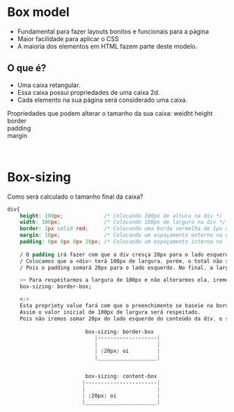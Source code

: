# Box model
- Fundamental para fazer layouts bonitos e funcionais para a página
- Maior facilidade para aplicar o CSS 
- A maioria dos elementos em HTML fazem parte deste modelo.

## O que é? 
- Uma caixa retangular. 
- Essa caixa possui propriedades de uma caixa 2d.
- Cada elemento na sua página será considerado uma caixa. 

Propriedades que podem alterar o tamanho da sua caixa: 
weidht
height   
border   
padding  
margin  

</br>

# Box-sizing 
Como será calculado o tamanho final da caixa? 
```css
div{ 
    height: 100px;             /* Colocando 100px de altura na div */ 
    width: 100px;              /* Colocando 100px de largura na div */
    border: 1px solid red;     /* Colocando uma borda vermelha de 1px na div */ 
    margin: 10px;              /* Colocando um espaçamento externo na div */ 
    padding: 0px 0px 0px 20px; /* Colocando um espaçamento interno no lado esquerdo na div */ 
    
    / O padding irá fazer com que a div cresça 20px para o lado esquerdo.
    / Colocamos que a <div> terá 100px de largura, porém, o total não será mais de 100px de largura. 
    / Pois o padding somará 20px para o lado esquerdo. No final, a largua da <div> será de 120px, por conta do padding. 

    >> Para respeitarmos a largura de 100px e não alterarmos ela, iremos adicionar uma outra propriedade.;
    box-sizing: border-box;

    <:> 
    Esta propriety value fará com que o preenchimento se baseie na borda, não no conteúdo.
    Assim o valor inicial de 100px de largura será respeitado.
    Pois não iremos somar 20px do lado esquerdo do conteúdo da div, e sim pegar a borda dessa div e diminuir 20px
    
                         box-sizing: border-box                
                            |-------------------|
                            |                   |
                            | (20px) oi         |
                            |___________________|


                         box-sizing: content-box 
                        |-----------------------|
                        |                       |
                        | (20px) oi             |
                        |_______________________|
